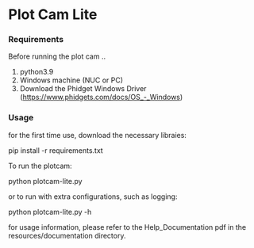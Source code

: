# Plot Cam Lite

### Requirements
Before running the plot cam .. 
1. python3.9
2. Windows machine (NUC or PC)
3. Download the Phidget Windows Driver (https://www.phidgets.com/docs/OS_-_Windows)


### Usage 

for the first time use, download the necessary libraies:


pip install -r requirements.txt

To run the plotcam:


python plotcam-lite.py


or to run with extra configurations, such as logging:


python plotcam-lite.py -h

for usage information, please refer to the Help_Documentation pdf in the resources/documentation directory.

